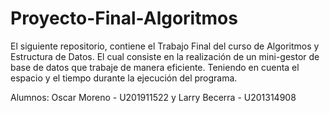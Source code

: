 # Proyecto-Final-Algoritmos

El siguiente repositorio, contiene el Trabajo Final del curso de Algoritmos y Estructura de Datos. El cual consiste en la realización de un mini-gestor de base de datos que trabaje de manera eficiente. Teniendo en cuenta el espacio y el tiempo durante la ejecución del programa.

Alumnos:
Oscar Moreno - U201911522 y 
Larry Becerra - U201314908  
